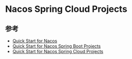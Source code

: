 # Nacos Spring Cloud Projects



## 参考

- [Quick Start for Nacos](https://nacos.io/en-us/docs/quick-start.html)
- [Quick Start for Nacos Spring Boot Projects](https://nacos.io/en-us/docs/quick-start-spring-boot.html)
- [Quick Start for Nacos Spring Cloud Projects](https://nacos.io/en-us/docs/quick-start-spring-cloud.html)

